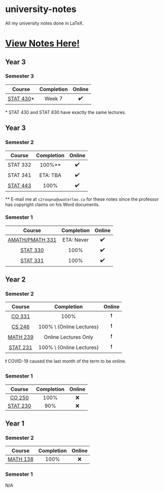 # university-notes

All my university notes done in LaTeX.

# [View Notes Here!](https://hextical.github.io/university-notes/)

## Year 3

### Semester 3

|                                               Course                                               | Completion |       Online       |
| :------------------------------------------------------------------------------------------------: | :--------: | :----------------: |
| [STAT 430](https://hextical.github.io/university-notes/year-3/semester-3/STAT%20430/stat430.pdf)\* |   Week 7   | :heavy_check_mark: |

\* STAT 430 and STAT 830 have exactly the same lectures.

## Year 3

### Semester 2

|                                              Course                                              | Completion |       Online       |
| :----------------------------------------------------------------------------------------------: | :--------: | :----------------: |
|                                             STAT 332                                             |  100%\*\*  | :heavy_check_mark: |
|                                             STAT 341                                             |  ETA: TBA  | :heavy_check_mark: |
| [STAT 443](https://hextical.github.io/university-notes/year-3/semester-2/STAT%20443/stat443.pdf) |    100%    | :heavy_check_mark: |

\*\* E-mail me at `c2roopna@uwaterloo.ca` for these notes since the professor
has copyright claims on his Word documents.

### Semester 1

|                                                  Course                                                   | Completion |       Online       |
| :-------------------------------------------------------------------------------------------------------: | :--------: | :----------------: |
| [AMATH/PMATH 331](https://hextical.github.io/university-notes/year-3/semester-1/PMATH%20331/pmath331.pdf) | ETA: Never | :heavy_check_mark: |
|     [STAT 330](https://hextical.github.io/university-notes/year-3/semester-1/STAT%20330/stat330.pdf)      |    100%    | :heavy_check_mark: |
|     [STAT 331](https://hextical.github.io/university-notes/year-3/semester-1/STAT%20331/stat331.pdf)      |    100%    | :heavy_check_mark: |

## Year 2

### Semester 2

|                                              Course                                              |        Completion        |          Online          |
| :----------------------------------------------------------------------------------------------: | :----------------------: | :----------------------: |
|    [CO 331](https://hextical.github.io/university-notes/year-2/semester-2/CO%20331/co331.pdf)    |           100%           | :heavy_exclamation_mark: |
|    [CS 246](https://hextical.github.io/university-notes/year-2/semester-2/CS%20246/cs246.pdf)    | 100% \ {Online Lectures} | :heavy_exclamation_mark: |
| [MATH 239](https://hextical.github.io/university-notes/year-2/semester-2/MATH%20239/math239.pdf) |   Online Lectures Only   | :heavy_exclamation_mark: |
| [STAT 231](https://hextical.github.io/university-notes/year-2/semester-2/STAT%20231/stat231.pdf) | 100% \ {Online Lectures} | :heavy_exclamation_mark: |

:heavy_exclamation_mark: COVID-19 caused the last month of the term to be online.

### Semester 1

|                                              Course                                              | Completion | Online |
| :----------------------------------------------------------------------------------------------: | :--------: | :----: |
|    [CO 250](https://hextical.github.io/university-notes/year-2/semester-1/CO%20250/co250.pdf)    |    100%    |  :x:   |
| [STAT 230](https://hextical.github.io/university-notes/year-2/semester-1/STAT%20230/stat230.pdf) |    90%     |  :x:   |

## Year 1

### Semester 2

|                                              Course                                              | Completion | Online |
| :----------------------------------------------------------------------------------------------: | :--------: | :----: |
| [MATH 138](https://hextical.github.io/university-notes/year-1/semester-2/MATH%20138/math138.pdf) |    100%    |  :x:   |

### Semester 1

N/A
